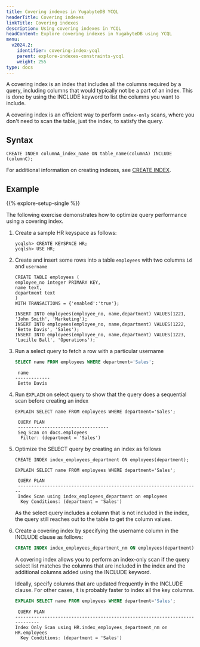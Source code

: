 ```yaml
---
title: Covering indexes in YugabyteDB YCQL
headerTitle: Covering indexes
linkTitle: Covering indexes
description: Using covering indexes in YCQL
headContent: Explore covering indexes in YugabyteDB using YCQL
menu:
  v2024.2:
    identifier: covering-index-ycql
    parent: explore-indexes-constraints-ycql
    weight: 255
type: docs
---
```


A covering index is an index that includes all the columns required by a query, including columns that would typically not be a part of an index. This is done by using the INCLUDE keyword to list the columns you want to include.

A covering index is an efficient way to perform `index-only` scans, where you don't need to scan the table, just the index, to satisfy the query.

## Syntax

```cql
CREATE INDEX columnA_index_name ON table_name(columnA) INCLUDE (columnC);
```

For additional information on creating indexes, see [CREATE INDEX](../../../../api/ycql/ddl_create_index/).

## Example

{{% explore-setup-single %}}

The following exercise demonstrates how to optimize query performance using a covering index.

1. Create a sample HR keyspace as follows:

    ```cql
    ycqlsh> CREATE KEYSPACE HR;
    ycqlsh> USE HR;
    ```

1. Create and insert some rows into a table `employees` with two columns `id` and `username`

    ```cql
    CREATE TABLE employees (
    employee_no integer PRIMARY KEY,
    name text,
    department text
    )
    WITH TRANSACTIONS = {'enabled':'true'};
    ```

    ```cql
    INSERT INTO employees(employee_no, name,department) VALUES(1221, 'John Smith', 'Marketing');
    INSERT INTO employees(employee_no, name,department) VALUES(1222, 'Bette Davis', 'Sales');
    INSERT INTO employees(employee_no, name,department) VALUES(1223, 'Lucille Ball', 'Operations');
    ```

1. Run a select query to fetch a row with a particular username

    ```sql
    SELECT name FROM employees WHERE department='Sales';
    ```

    ```output
     name
    -------------
     Bette Davis
    ```

1. Run `EXPLAIN` on select query to show that the query does a sequential scan before creating an index

    ```cql
    EXPLAIN SELECT name FROM employees WHERE department='Sales';
    ```

    ```output
     QUERY PLAN
     ----------------------------------
     Seq Scan on docs.employees
      Filter: (department = 'Sales')
    ```

1. Optimize the SELECT query by creating an index as follows

    ```cql
    CREATE INDEX index_employees_department ON employees(department);
    ```

    ```cql
    EXPLAIN SELECT name FROM employees WHERE department='Sales';
    ```

    ```output
     QUERY PLAN
     --------------------------------------------------------------------
     Index Scan using index_employees_department on employees
      Key Conditions: (department = 'Sales')
    ```

   As the select query includes a column that is not included in the index, the query still reaches out to the table to get the column values.

1. Create a covering index by specifying the username column in the INCLUDE clause as follows:

    ```sql
    CREATE INDEX index_employees_department_nm ON employees(department) include(name);
    ```

    A covering index allows you to perform an index-only scan if the query select list matches the columns that are included in the index and the additional columns added using the INCLUDE keyword.

    Ideally, specify columns that are updated frequently in the INCLUDE clause. For other cases, it is probably faster to index all the key columns.

    ```sql
    EXPLAIN SELECT name FROM employees WHERE department='Sales';
    ```

    ```output
     QUERY PLAN
    ----------------------------------------------------------------------------
    Index Only Scan using HR.index_employees_department_nm on HR.employees
      Key Conditions: (department = 'Sales')
    ```
